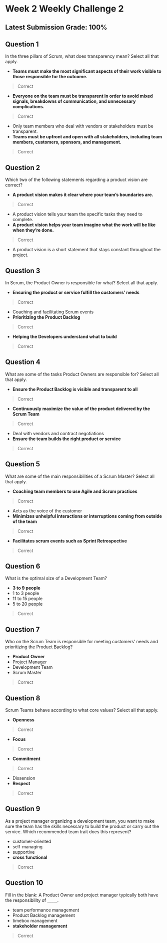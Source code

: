 # Week 2 Weekly Challenge 2
## Latest Submission Grade: 100%

## Question 1
In the three pillars of Scrum, what does transparency mean? Select all that apply.
* **Teams must make the most significant aspects of their work visible to those responsible for the outcome.**
> Correct
* **Everyone on the team must be transparent in order to avoid mixed signals, breakdowns of communication, and unnecessary complications.**
> Correct
* Only team members who deal with vendors or stakeholders must be transparent. 
* **Teams must be upfront and open with all stakeholders, including team members, customers, sponsors, and management.**
> Correct

## Question 2
Which two of the following statements regarding a product vision are correct?
* **A product vision makes it clear where your team’s boundaries are.**
> Correct
* A product vision tells your team the specific tasks they need to complete. 
* **A product vision helps your team imagine what the work will be like when they’re done.**
> Correct
* A product vision is a short statement that stays constant throughout the project.

## Question 3
In Scrum, the Product Owner is responsible for what? Select all that apply.
* **Ensuring the product or service fulfill the customers’ needs**
> Correct
* Coaching and facilitating Scrum events 
* **Prioritizing the Product Backlog**
> Correct
* **Helping the Developers understand what to build**
> Correct

## Question 4
What are some of the tasks Product Owners are responsible for? Select all that apply.
* **Ensure the Product Backlog is visible and transparent to all**
> Correct
* **Continuously maximize the value of the product delivered by the Scrum Team**
> Correct
* Deal with vendors and contract negotiations
* **Ensure the team builds the right product or service**
> Correct

## Question 5
What are some of the main responsibilities of a Scrum Master? Select all that apply.
* **Coaching team members to use Agile and Scrum practices**
> Correct
* Acts as the voice of the customer
* **Minimizes unhelpful interactions or interruptions coming from outside of the team**
> Correct
* **Facilitates scrum events such as Sprint Retrospective**
> Correct

## Question 6
What is the optimal size of a Development Team?
* **3 to 9 people**
* 1 to 3 people 
* 11 to 15 people
* 5 to 20 people 
> Correct

## Question 7
Who on the Scrum Team is responsible for meeting customers’ needs and prioritizing the Product Backlog?
* **Product Owner**
* Project Manager
* Development Team
* Scrum Master
> Correct

## Question 8
Scrum Teams behave according to what core values? Select all that apply.
* **Openness**
> Correct
* **Focus**
> Correct
* **Commitment**
> Correct
* Dissension 
* **Respect**
> Correct

## Question 9
As a project manager organizing a development team, you want to make sure the team has the skills necessary to build the product or carry out the service. Which recommended team trait does this represent?
* customer-oriented
* self-managing
* supportive
* **cross functional**
> Correct

## Question 10
Fill in the blank: A Product Owner and project manager typically both have the responsibility of _____.
* team performance management
* Product Backlog management
* timebox management
* **stakeholder management**
> Correct
